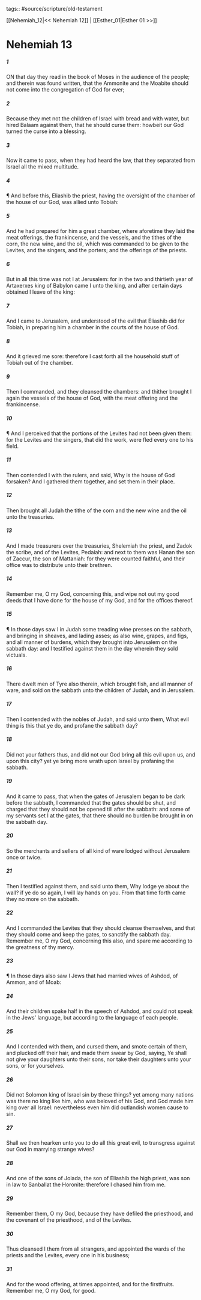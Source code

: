 tags:: #source/scripture/old-testament

[[Nehemiah_12|<< Nehemiah 12]] | [[Esther_01|Esther 01 >>]]

# Nehemiah 13

##### 1

ON that day they read in the book of Moses in the audience of the people; and therein was found written, that the Ammonite and the Moabite should not come into the congregation of God for ever;

##### 2

Because they met not the children of Israel with bread and with water, but hired Balaam against them, that he should curse them: howbeit our God turned the curse into a blessing.

##### 3

Now it came to pass, when they had heard the law, that they separated from Israel all the mixed multitude.

##### 4

¶ And before this, Eliashib the priest, having the oversight of the chamber of the house of our God, was allied unto Tobiah:

##### 5

And he had prepared for him a great chamber, where aforetime they laid the meat offerings, the frankincense, and the vessels, and the tithes of the corn, the new wine, and the oil, which was commanded to be given to the Levites, and the singers, and the porters; and the offerings of the priests.

##### 6

But in all this time was not I at Jerusalem: for in the two and thirtieth year of Artaxerxes king of Babylon came I unto the king, and after certain days obtained I leave of the king:

##### 7

And I came to Jerusalem, and understood of the evil that Eliashib did for Tobiah, in preparing him a chamber in the courts of the house of God.

##### 8

And it grieved me sore: therefore I cast forth all the household stuff of Tobiah out of the chamber.

##### 9

Then I commanded, and they cleansed the chambers: and thither brought I again the vessels of the house of God, with the meat offering and the frankincense.

##### 10

¶ And I perceived that the portions of the Levites had not been given them: for the Levites and the singers, that did the work, were fled every one to his field.

##### 11

Then contended I with the rulers, and said, Why is the house of God forsaken? And I gathered them together, and set them in their place.

##### 12

Then brought all Judah the tithe of the corn and the new wine and the oil unto the treasuries.

##### 13

And I made treasurers over the treasuries, Shelemiah the priest, and Zadok the scribe, and of the Levites, Pedaiah: and next to them was Hanan the son of Zaccur, the son of Mattaniah: for they were counted faithful, and their office was to distribute unto their brethren.

##### 14

Remember me, O my God, concerning this, and wipe not out my good deeds that I have done for the house of my God, and for the offices thereof.

##### 15

¶ In those days saw I in Judah some treading wine presses on the sabbath, and bringing in sheaves, and lading asses; as also wine, grapes, and figs, and all manner of burdens, which they brought into Jerusalem on the sabbath day: and I testified against them in the day wherein they sold victuals.

##### 16

There dwelt men of Tyre also therein, which brought fish, and all manner of ware, and sold on the sabbath unto the children of Judah, and in Jerusalem.

##### 17

Then I contended with the nobles of Judah, and said unto them, What evil thing is this that ye do, and profane the sabbath day?

##### 18

Did not your fathers thus, and did not our God bring all this evil upon us, and upon this city? yet ye bring more wrath upon Israel by profaning the sabbath.

##### 19

And it came to pass, that when the gates of Jerusalem began to be dark before the sabbath, I commanded that the gates should be shut, and charged that they should not be opened till after the sabbath: and some of my servants set I at the gates, that there should no burden be brought in on the sabbath day.

##### 20

So the merchants and sellers of all kind of ware lodged without Jerusalem once or twice.

##### 21

Then I testified against them, and said unto them, Why lodge ye about the wall? if ye do so again, I will lay hands on you. From that time forth came they no more on the sabbath.

##### 22

And I commanded the Levites that they should cleanse themselves, and that they should come and keep the gates, to sanctify the sabbath day. Remember me, O my God, concerning this also, and spare me according to the greatness of thy mercy.

##### 23

¶ In those days also saw I Jews that had married wives of Ashdod, of Ammon, and of Moab:

##### 24

And their children spake half in the speech of Ashdod, and could not speak in the Jews' language, but according to the language of each people.

##### 25

And I contended with them, and cursed them, and smote certain of them, and plucked off their hair, and made them swear by God, saying, Ye shall not give your daughters unto their sons, nor take their daughters unto your sons, or for yourselves.

##### 26

Did not Solomon king of Israel sin by these things? yet among many nations was there no king like him, who was beloved of his God, and God made him king over all Israel: nevertheless even him did outlandish women cause to sin.

##### 27

Shall we then hearken unto you to do all this great evil, to transgress against our God in marrying strange wives?

##### 28

And one of the sons of Joiada, the son of Eliashib the high priest, was son in law to Sanballat the Horonite: therefore I chased him from me.

##### 29

Remember them, O my God, because they have defiled the priesthood, and the covenant of the priesthood, and of the Levites.

##### 30

Thus cleansed I them from all strangers, and appointed the wards of the priests and the Levites, every one in his business;

##### 31

And for the wood offering, at times appointed, and for the firstfruits. Remember me, O my God, for good.
